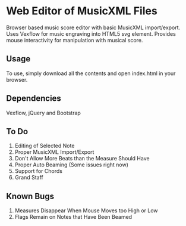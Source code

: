 # Web Editor of MusicXML Files
Browser based music score editor with basic MusicXML import/export. Uses Vexflow for music engraving into HTML5 svg element. Provides mouse interactivity for manipulation with musical score.

## Usage
To use, simply download all the contents and open index.html in your browser.

## Dependencies
Vexflow, jQuery and Bootstrap

## To Do
<ol>
  <li>Editing of Selected Note</li>
  <li>Proper MusicXML Import/Export</li>
  <li>Don't Allow More Beats than the Measure Should Have</li>
  <li>Proper Auto Beaming (Some issues right now)</li>
  <li>Support for Chords</li>
  <li>Grand Staff</li>
</ol>

## Known Bugs
<ol>
  <li>Measures Disappear When Mouse Moves too High or Low</li>
  <li>Flags Remain on Notes that Have Been Beamed</li>
</ol>
